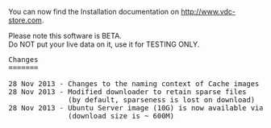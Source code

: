 You can now find the Installation documentation on <a href="http://www.vdc-store.com">http://www.vdc-store.com</a>.

Please note this software is BETA.<br/>
Do NOT put your live data on it, use it for TESTING ONLY.

<pre>
Changes
=======

28 Nov 2013 - Changes to the naming context of Cache images
28 Nov 2013 - Modified downloader to retain sparse files
              (by default, sparseness is lost on download)
28 Nov 2013 - Ubuntu Server image (10G) is now available via Marketplace
              (download size is ~ 600M)

</pre>
